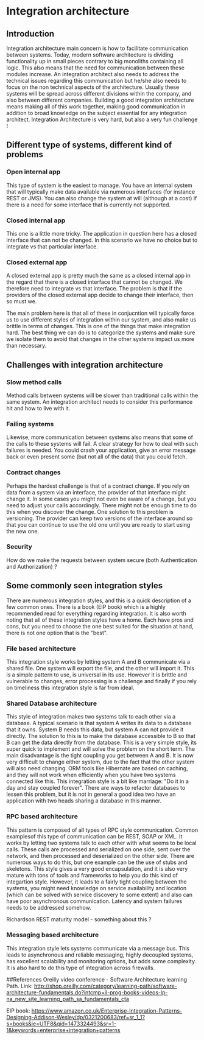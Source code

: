 # Integration architecture

## Introduction
Integration architecture main concern is how to facilitate communication between systems. Today, modern software architecture is dividing functionality up in small pieces contrary to big monoliths containing all logic. This also means that the need for communication between these modules increase. An integration architect also needs to address the technical issues regarding this communication but he/she also needs to focus on the non technical aspects of the architecture. Usually these systems will be spread across different divisions within the company, and also between different companies. Building a good integration architecture means making all of this work together, making good communication in addition to broad knowledge on the subject essential for any integration architect. Integration Architecture is very hard, but also a very fun challenge !

## Different type of systems, different kind of problems
### Open internal app
This type of system is the easiest to manage. You have an internal system that will typically make data available via numerous interfaces (for instance REST or JMS). You can also change the system at will (although at a cost) if there is a need for some interface that is currently not supported.
### Closed internal app
This one is a little more tricky. The application in question here has a closed interface that can not be changed. In this scenario we have no choice but to integrate vs that particular interface.
### Closed external app
A closed external app is pretty much the same as a closed internal app in the regard that there is a closed interface that cannot be changed. We therefore need to integrate vs that interface. The problem is that if the providers of the closed external app decide to change their interface, then so must we.

The main problem here is that all of these in conjucntion will typically force us to use different styles of integration within our system, and also make us brittle in terms of changes. This is one of the things that make integration hard. The best thing we can do is to categorize the systems and make sure we isolate them to avoid that changes in the other systems impact us more than necessary.

## Challenges with integration architecture
### Slow method calls
Method calls between systems will be slower than traditional calls within the same system. An integration architect needs to consider this performance hit and how to live with it.
### Failing systems
Likewise, more communication between systems also means that some of the calls to these systems will fail. A clear strategy for how to deal with such failures is needed. You could crash your application, give an error message back or even present some (but not all of the data) that you could fetch.
### Contract changes
Perhaps the hardest challenge is that of a contract change. If you rely on data from a system via an interface, the provider of that interface might change it. In some cases you might not even be aware of a change, but you need to adjust your calls accordingly. There might not be enough time to do this when you discover the change. One solution to this problem is versioning. The provider can keep two versions of the interface around so that you can continue to use the old one until you are ready to start using the new one.
### Security
How do we make the requests between system secure (both Authentication and Authorization) ?

## Some commonly seen integration styles
There are numerous integration styles, and this is a quick description of a few common ones. There is a book (EIP book) which is a highly recommended read for everything regarding integration. It is also worth noting that all of these integration styles have a home. Each have pros and cons, but you need to choose the one best suited for the situation at hand, there is not one option that is the "best".

### File based architecture
This integration style works by letting system A and B communicate via a shared file. One system will export the file, and the other will import it.
This is a simple pattern to use, is universal in its use. However it is brittle and vulnerable to changes, error processing is a challenge and finally if you rely on timeliness this integration style is far from ideal.

### Shared Database architecture
This style of integration makes two systems talk to each other via a database. A typical scenario is that system A writes its data to a database that it owns. System B needs this data, but system A can not provide it directly. The solution to this is to make the database accessible to B so that B can get the data directly from the database. This is a very simple style, its super quick to implement and will solve the problem on the short term. The main disadvantage is the tight coupling you get between A and B. It is now very difficult to change either system, due to the fact that the other system will also need changing. ORM tools like Hibernate are based on caching, and they will not work when efficiently when you have two systems connected like this. This integration style is a bit like marriage: "Do it in a day and stay coupled forever". There are ways to refactor databases to lessen this problem, but it is not in general a good idea two have an application with two heads sharing a database in this manner.

### RPC based architecture
This pattern is composed of all types of RPC style communication. Common examplesof this type of communication can be REST, SOAP or XML. It works by letting two systems talk to each other with what seems to be local calls. These calls are processed and serialized on one side, sent over the network, and then processed and deserialized on the other side. There are numerous ways to do this, but one example can be the use of stubs and skeletons. 
This style gives a very good encapsulation, and it is also very mature with tons of tools and frameworks to help you do this kind of integartion style. However, it leads to a fairly tight coupling between the systems, you might need knowledge on service availability and location (which can be solved with service discovery to some extent) and also can have poor asynchronous communication. Latency and system failures needs to be addressed somehow.

Richardson REST maturity model - something about this ?

### Messaging based architecture
This integration style lets systems communicate via a message bus. This leads to asynchronous and reliable messaging, highly decoupled systems, has excellent scalability and monitoring options, but adds some complexity. It is also hard to do this type of integration across firewalls.

##References
Oreilly video conference - Software Architecture learning Path. Link: http://shop.oreilly.com/category/learning-path/software-architecture-fundamentals.do?intcmp=il-prog-books-videos-lp-na_new_site_learning_path_sa_fundamentals_cta 

EIP book:
https://www.amazon.co.uk/Enterprise-Integration-Patterns-Designing-Addison-Wesley/dp/0321200683/ref=sr_1_1?s=books&ie=UTF8&qid=1473324493&sr=1-1&keywords=enterprise+integration+patterns